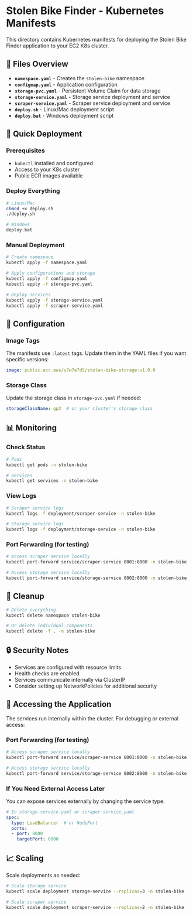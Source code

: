 # Stolen Bike Finder - Kubernetes Manifests

This directory contains Kubernetes manifests for deploying the Stolen Bike Finder application to your EC2 K8s cluster.

## 📁 Files Overview

- **`namespace.yaml`** - Creates the `stolen-bike` namespace
- **`configmap.yaml`** - Application configuration
- **`storage-pvc.yaml`** - Persistent Volume Claim for data storage
- **`storage-service.yaml`** - Storage service deployment and service
- **`scraper-service.yaml`** - Scraper service deployment and service
- **`deploy.sh`** - Linux/Mac deployment script
- **`deploy.bat`** - Windows deployment script

## 🚀 Quick Deployment

### Prerequisites
- `kubectl` installed and configured
- Access to your K8s cluster
- Public ECR images available

### Deploy Everything
```bash
# Linux/Mac
chmod +x deploy.sh
./deploy.sh

# Windows
deploy.bat
```

### Manual Deployment
```bash
# Create namespace
kubectl apply -f namespace.yaml

# Apply configurations and storage
kubectl apply -f configmap.yaml
kubectl apply -f storage-pvc.yaml

# Deploy services
kubectl apply -f storage-service.yaml
kubectl apply -f scraper-service.yaml
```

## 🔧 Configuration

### Image Tags
The manifests use `:latest` tags. Update them in the YAML files if you want specific versions:
```yaml
image: public.ecr.aws/u7w7e7d5/stolen-bike-storage:v1.0.0
```

### Storage Class
Update the storage class in `storage-pvc.yaml` if needed:
```yaml
storageClassName: gp2  # or your cluster's storage class
```

## 📊 Monitoring

### Check Status
```bash
# Pods
kubectl get pods -n stolen-bike

# Services
kubectl get services -n stolen-bike
```

### View Logs
```bash
# Scraper service logs
kubectl logs -f deployment/scraper-service -n stolen-bike

# Storage service logs
kubectl logs -f deployment/storage-service -n stolen-bike
```

### Port Forwarding (for testing)
```bash
# Access scraper service locally
kubectl port-forward service/scraper-service 8001:8000 -n stolen-bike

# Access storage service locally
kubectl port-forward service/storage-service 8002:8000 -n stolen-bike
```

## 🧹 Cleanup

```bash
# Delete everything
kubectl delete namespace stolen-bike

# Or delete individual components
kubectl delete -f . -n stolen-bike
```

## 🔒 Security Notes

- Services are configured with resource limits
- Health checks are enabled
- Services communicate internally via ClusterIP
- Consider setting up NetworkPolicies for additional security

## 🔧 Accessing the Application

The services run internally within the cluster. For debugging or external access:

### **Port Forwarding (for testing)**
```bash
# Access scraper service locally
kubectl port-forward service/scraper-service 8001:8000 -n stolen-bike

# Access storage service locally  
kubectl port-forward service/storage-service 8002:8000 -n stolen-bike
```

### **If You Need External Access Later**
You can expose services externally by changing the service type:

```yaml
# In storage-service.yaml or scraper-service.yaml
spec:
  type: LoadBalancer  # or NodePort
  ports:
  - port: 8000
    targetPort: 8000
```

## 📈 Scaling

Scale deployments as needed:
```bash
# Scale storage service
kubectl scale deployment storage-service --replicas=3 -n stolen-bike

# Scale scraper service
kubectl scale deployment scraper-service --replicas=2 -n stolen-bike
```
